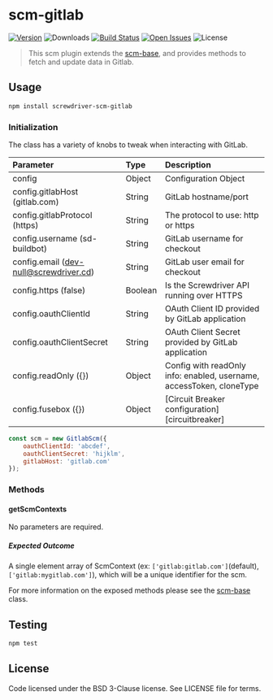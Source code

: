 # scm-gitlab
[![Version][npm-image]][npm-url] ![Downloads][downloads-image] [![Build Status][status-image]][status-url] [![Open Issues][issues-image]][issues-url] ![License][license-image]

> This scm plugin extends the [scm-base], and provides methods to fetch and update data in Gitlab.

## Usage

```bash
npm install screwdriver-scm-gitlab
```

### Initialization

The class has a variety of knobs to tweak when interacting with GitLab.

| Parameter        | Type  |  Description |
| :-------------   | :---- | :-------------|
| config        | Object | Configuration Object |
| config.gitlabHost (gitlab.com) | String | GitLab hostname/port |
| config.gitlabProtocol (https) | String | The protocol to use: http or https |
| config.username (sd-buildbot) | String | GitLab username for checkout |
| config.email (dev-null@screwdriver.cd) | String | GitLab user email for checkout |
| config.https (false) | Boolean | Is the Screwdriver API running over HTTPS |
| config.oauthClientId | String | OAuth Client ID provided by GitLab application |
| config.oauthClientSecret | String | OAuth Client Secret provided by GitLab application |
| config.readOnly ({}) | Object | Config with readOnly info: enabled, username, accessToken, cloneType |
| config.fusebox ({}) | Object | [Circuit Breaker configuration][circuitbreaker] |

```js
const scm = new GitlabScm({
    oauthClientId: 'abcdef',
    oauthClientSecret: 'hijklm',
    gitlabHost: 'gitlab.com'
});
```

### Methods

#### getScmContexts

No parameters are required.

##### Expected Outcome

A single element array of ScmContext (ex: `['gitlab:gitlab.com']`(default), `['gitlab:mygitlab.com']`), which will be a unique identifier for the scm.

For more information on the exposed methods please see the [scm-base] class.

## Testing

```bash
npm test
```

## License

Code licensed under the BSD 3-Clause license. See LICENSE file for terms.

[npm-image]: https://img.shields.io/npm/v/screwdriver-scm-gitlab.svg
[npm-url]: https://npmjs.org/package/screwdriver-scm-gitlab
[downloads-image]: https://img.shields.io/npm/dt/screwdriver-scm-gitlab.svg
[license-image]: https://img.shields.io/npm/l/screwdriver-scm-gitlab.svg
[issues-image]: https://img.shields.io/github/issues/screwdriver-cd/screwdriver.svg
[issues-url]: https://github.com/screwdriver-cd/screwdriver/issues
[status-image]: https://cd.screwdriver.cd/pipelines/1653/badge
[status-url]: https://cd.screwdriver.cd/pipelines/1653
[scm-base]: https://github.com/screwdriver-cd/scm-base
